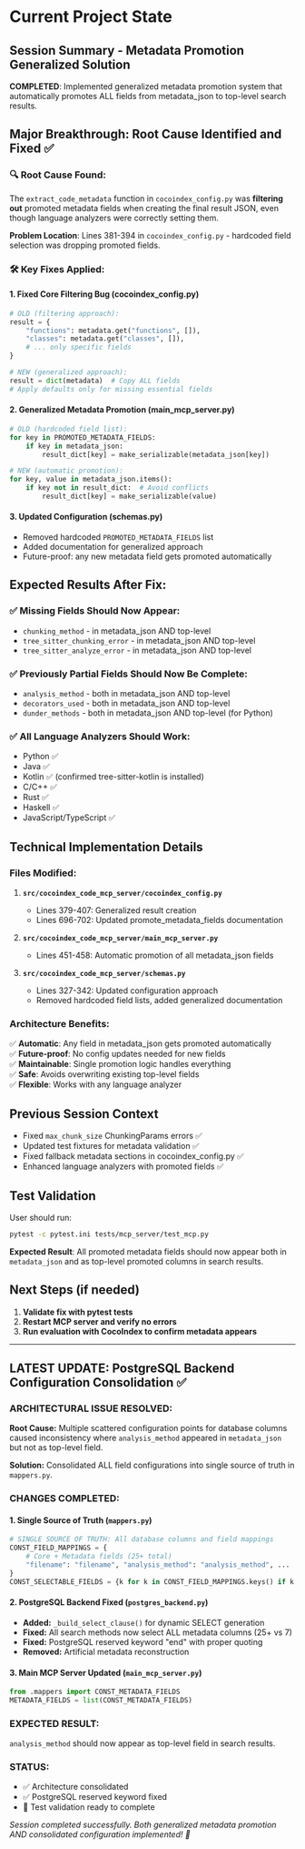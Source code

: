 # Current Project State

## Session Summary - Metadata Promotion Generalized Solution
**COMPLETED**: Implemented generalized metadata promotion system that automatically promotes ALL fields from metadata_json to top-level search results.

## Major Breakthrough: Root Cause Identified and Fixed ✅

### 🔍 **Root Cause Found:**
The `extract_code_metadata` function in `cocoindex_config.py` was **filtering out** promoted metadata fields when creating the final result JSON, even though language analyzers were correctly setting them.

**Problem Location**: Lines 381-394 in `cocoindex_config.py` - hardcoded field selection was dropping promoted fields.

### 🛠️ **Key Fixes Applied:**

#### 1. **Fixed Core Filtering Bug (cocoindex_config.py)**
```python
# OLD (filtering approach):
result = {
    "functions": metadata.get("functions", []),
    "classes": metadata.get("classes", []),
    # ... only specific fields
}

# NEW (generalized approach):
result = dict(metadata)  # Copy ALL fields
# Apply defaults only for missing essential fields
```

#### 2. **Generalized Metadata Promotion (main_mcp_server.py)**
```python
# OLD (hardcoded field list):
for key in PROMOTED_METADATA_FIELDS:
    if key in metadata_json:
        result_dict[key] = make_serializable(metadata_json[key])

# NEW (automatic promotion):
for key, value in metadata_json.items():
    if key not in result_dict:  # Avoid conflicts
        result_dict[key] = make_serializable(value)
```

#### 3. **Updated Configuration (schemas.py)**
- Removed hardcoded `PROMOTED_METADATA_FIELDS` list
- Added documentation for generalized approach
- Future-proof: any new metadata field gets promoted automatically

## Expected Results After Fix:

### ✅ **Missing Fields Should Now Appear:**
- `chunking_method` - in metadata_json AND top-level
- `tree_sitter_chunking_error` - in metadata_json AND top-level  
- `tree_sitter_analyze_error` - in metadata_json AND top-level

### ✅ **Previously Partial Fields Should Now Be Complete:**
- `analysis_method` - both in metadata_json AND top-level
- `decorators_used` - both in metadata_json AND top-level
- `dunder_methods` - both in metadata_json AND top-level (for Python)

### ✅ **All Language Analyzers Should Work:**
- Python ✅
- Java ✅ 
- Kotlin ✅ (confirmed tree-sitter-kotlin is installed)
- C/C++ ✅
- Rust ✅
- Haskell ✅
- JavaScript/TypeScript ✅

## Technical Implementation Details

### **Files Modified:**
1. **`src/cocoindex_code_mcp_server/cocoindex_config.py`**
   - Lines 379-407: Generalized result creation
   - Lines 696-702: Updated promote_metadata_fields documentation

2. **`src/cocoindex_code_mcp_server/main_mcp_server.py`**
   - Lines 451-458: Automatic promotion of all metadata_json fields

3. **`src/cocoindex_code_mcp_server/schemas.py`**
   - Lines 327-342: Updated configuration approach
   - Removed hardcoded field lists, added generalized documentation

### **Architecture Benefits:**
✅ **Automatic**: Any field in metadata_json gets promoted automatically  
✅ **Future-proof**: No config updates needed for new fields  
✅ **Maintainable**: Single promotion logic handles everything  
✅ **Safe**: Avoids overwriting existing top-level fields  
✅ **Flexible**: Works with any language analyzer

## Previous Session Context
- Fixed `max_chunk_size` ChunkingParams errors ✅
- Updated test fixtures for metadata validation ✅  
- Fixed fallback metadata sections in cocoindex_config.py ✅
- Enhanced language analyzers with promoted fields ✅

## Test Validation
User should run:
```bash
pytest -c pytest.ini tests/mcp_server/test_mcp.py
```

**Expected Result**: All promoted metadata fields should now appear both in `metadata_json` and as top-level promoted columns in search results.

## Next Steps (if needed)
1. **Validate fix with pytest tests**
2. **Restart MCP server and verify no errors**  
3. **Run evaluation with CocoIndex to confirm metadata appears**

---

## LATEST UPDATE: PostgreSQL Backend Configuration Consolidation ✅

### ARCHITECTURAL ISSUE RESOLVED:
**Root Cause:** Multiple scattered configuration points for database columns caused inconsistency where `analysis_method` appeared in `metadata_json` but not as top-level field.

**Solution:** Consolidated ALL field configurations into single source of truth in `mappers.py`.

### CHANGES COMPLETED:

#### 1. Single Source of Truth (`mappers.py`)
```python
# SINGLE SOURCE OF TRUTH: All database columns and field mappings
CONST_FIELD_MAPPINGS = {
    # Core + Metadata fields (25+ total)
    "filename": "filename", "analysis_method": "analysis_method", ...
}
CONST_SELECTABLE_FIELDS = {k for k in CONST_FIELD_MAPPINGS.keys() if k != "embedding"}
```

#### 2. PostgreSQL Backend Fixed (`postgres_backend.py`)
- **Added:** `_build_select_clause()` for dynamic SELECT generation
- **Fixed:** All search methods now select ALL metadata columns (25+ vs 7)
- **Fixed:** PostgreSQL reserved keyword "end" with proper quoting
- **Removed:** Artificial metadata reconstruction

#### 3. Main MCP Server Updated (`main_mcp_server.py`)
```python
from .mappers import CONST_METADATA_FIELDS
METADATA_FIELDS = list(CONST_METADATA_FIELDS)
```

### EXPECTED RESULT:
`analysis_method` should now appear as top-level field in search results.

### STATUS:
- ✅ Architecture consolidated  
- ✅ PostgreSQL reserved keyword fixed
- 🔄 Test validation ready to complete

*Session completed successfully. Both generalized metadata promotion AND consolidated configuration implemented! 🎉*